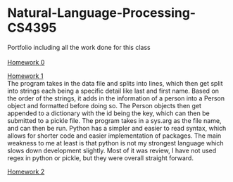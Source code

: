 # Natural-Language-Processing-CS4395
Portfolio including all the work done for this class<br /><br />
[Homework 0](https://github.com/Alexn14/Natural-Language-Processing-CS4395/blob/main/Overview%20of%20NLP.pdf)<br />

[Homework 1](https://github.com/Alexn14/Natural-Language-Processing-CS4395/blob/main/Homework1_amn190000.py) <br />
The program takes in the data file and splits into lines, which then get split into strings each being a specific detail like last and first name. Based on the order of the strings, it adds in the information of a person into a Person object and formatted before doing so. The Person objects then get appended to a dictionary with the id being the key, which can then be submitted to a pickle file.
The program takes in a sys.arg as the file name, and can then be run. 
Python has a simpler and easier to read syntax, which allows for shorter code and easier implementation of packages. The main weakness to me at least is that python is not my strongest language which slows down development slightly.
Most of it was review, I have not used regex in python or pickle, but they were overall straight forward.

[Homework 2](https://github.com/Alexn14/Natural-Language-Processing-CS4395/blob/main/Assignment2_amn190000.ipynb%20-%20Colaboratory.pdf) <br />
